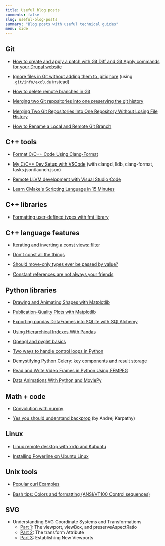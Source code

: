 ```yaml
---
title: Useful blog posts
comments: false
slug: useful-blog-posts
summary: "Blog posts with useful technical guides"
menu: side
---
```


## Git

 * [How to create and apply a patch with Git Diff and Git Apply commands for your Drupal website](https://www.specbee.com/blogs/how-create-and-apply-patch-git-diff-and-git-apply-commands-your-drupal-website)
 
 * [Ignore files in Git without adding them to .gitignore](https://luisdalmolin.dev/blog/ignoring-files-in-git-without-gitignore/) (using `.git/info/exclude` instead)

 * [How to delete remote branches in Git](https://how.dev/answers/how-to-delete-remote-branches-in-git)

 * [Merging two Git repositories into one preserving the git history](https://medium.com/@checko/merging-two-git-repositories-into-one-preserving-the-git-history-4e20d3fafa4e)

 * [Merging Two Git Repositories Into One Repository Without Losing File History](https://saintgimp.org/2013/01/22/merging-two-git-repositories-into-one-repository-without-losing-file-history)

 * [How to Rename a Local and Remote Git Branch](https://phoenixnap.com/kb/how-to-rename-git-branch-local-remote)

## C++ tools

 * [Format C/C++ Code Using Clang-Format](https://leimao.github.io/blog/Clang-Format-Quick-Tutorial)

 * [My C/C++ Dev Setup with VSCode](https://ahemery.dev/2020/08/24/c-cpp-vscode) (with clangd, lldb, clang-format, tasks.json/launch.json)

 * [Remote LLVM development with Visual Studio Code](https://developers.redhat.com/blog/2021/04/22/remote-llvm-development-with-visual-studio-code)

 * [Learn CMake's Scripting Language in 15 Minutes](https://preshing.com/20170522/learn-cmakes-scripting-language-in-15-minutes/)

## C++ libraries

 * [Formatting user-defined types with fmt library](https://wgml.pl/blog/formatting-user-defined-types-fmt)

## C++ language features

 * [Iterating and inverting a const views::filter](https://quuxplusone.github.io/blog/2023/03/13/filter-view-hacks)

 * [Don't const all the things](https://quuxplusone.github.io/blog/2022/01/23/dont-const-all-the-things)

 * [Should move-only types ever be passed by value?](https://scottmeyers.blogspot.com/2014/07/should-move-only-types-ever-be-passed.html)

 * [Constant references are not always your friends](https://belaycpp.com/2022/02/15/constant-references-are-not-always-your-friends)

## Python libraries

 * [Drawing and Animating Shapes with Matplotlib](https://nickcharlton.net/posts/drawing-animating-shapes-matplotlib.html)

 * [Publication-Quality Plots with Matplotlib](https://www.bastibl.net/publication-quality-plots)

 * [Exporting pandas DataFrames into SQLite with SQLAlchemy](https://www.fullstackpython.com/blog/export-pandas-dataframes-sqlite-sqlalchemy.html)

 * [Using Hierarchical Indexes With Pandas](https://hackersandslackers.com/hierarchical-indexes-pandas)

 * [Opengl and pyglet basics](https://medium.com/@yvanscher/opengl-and-pyglet-basics-1bd9f1721cc6)

 * [Two ways to handle control loops in Python](https://www.diyrobocars.com/2017/05/18/two-ways-to-handle-control-loops-in-python)

 * [Demystifying Python Celery: key components and result storage](https://www.vintasoftware.com/blog/celery-overview-archtecture-and-how-it-works)

 * [Read and Write Video Frames in Python Using FFMPEG](https://zulko.github.io/blog/2013/09/27/read-and-write-video-frames-in-python-using-ffmpeg)

 * [Data Animations With Python and MoviePy](https://zulko.github.io/blog/2014/11/29/data-animations-with-python-and-moviepy)

## Math + code

 * [Convolution with numpy](https://glowingpython.blogspot.com/2012/02/convolution-with-numpy.html)

 * [Yes you should understand backprop](https://karpathy.medium.com/yes-you-should-understand-backprop-e2f06eab496b) (by Andrej Karpathy)

## Linux

 * [Linux remote desktop with xrdp and Kubuntu](https://pilabor.com/blog/2021/05/remote-desktop-with-xrdp-and-kubuntu)

 * [Installing Powerline on Ubuntu Linux](https://www.ricalo.com/blog/install-powerline-ubuntu)

## Unix tools

 * [Popular curl Examples](https://www.keycdn.com/support/popular-curl-examples)

 * [Bash tips: Colors and formatting (ANSI/VT100 Control sequences)](https://misc.flogisoft.com/bash/tip_colors_and_formatting)

## SVG

* Understanding SVG Coordinate Systems and Transformations
    - [Part 1](https://www.sarasoueidan.com/blog/svg-coordinate-systems): The viewport, viewBox, and preserveAspectRatio
    - [Part 2](https://www.sarasoueidan.com/blog/svg-transformations): The transform Attribute
    - [Part 3](https://www.sarasoueidan.com/blog/nesting-svgs): Establishing New Viewports
